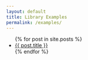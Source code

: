 ```yaml
---
layout: default
title: Library Examples
permalink: /examples/
---
```


<ul>
  {% for post in site.posts %}
    <li><a class="post-link" href="{{ post.url | prepend: site.baseurl }}">{{ post.title }}</a></li>
  {% endfor %}
</ul>
